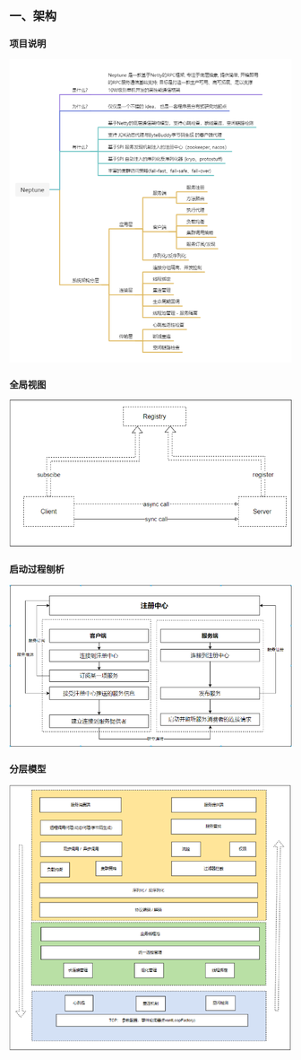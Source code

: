 ## 一、架构

### 项目说明
![项目说明](./img/explain.png)

### 全局视图

![全局视图](./img/architecture.png)

### 启动过程刨析

![启动过程](./img/startup.png)


### 分层模型
![分层模型](./img/level-model.png)


